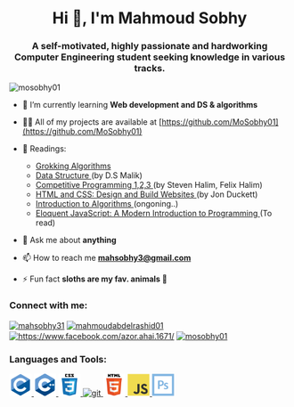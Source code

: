 <h1 align="center">Hi 👋, I'm Mahmoud Sobhy</h1>
<h3 align="center">A self-motivated, highly passionate and hardworking Computer Engineering student seeking knowledge in various tracks.</h3>

<p align="left"> <img src="https://komarev.com/ghpvc/?username=mosobhy01&label=Profile%20views&color=0e75b6&style=flat" alt="mosobhy01" /> </p>

- 🌱 I’m currently learning **Web development and DS & algorithms**

- 👨‍💻 All of my projects are available at [https://github.com/MoSobhy01](https://github.com/MoSobhy01)

- 📖 Readings:
        <ul>
        <li> <a href="https://www.goodreads.com/book/show/22847284-grokking-algorithms-an-illustrated-guide-for-programmers-and-other-curio">Grokking Algorithms</a>
        <li><a href="https://www.goodreads.com/book/show/289360.Data_Structures_Using_C_">Data Structure </a>(by D.S Malik)
        <li><a href="https://www.goodreads.com/book/show/22820968-competitive-programming-3">Competitive Programming 1,2,3 </a> (by Steven Halim, Felix Halim)
        <li><a href="https://www.goodreads.com/book/show/10361330-html-and-css">HTML and CSS: Design and Build Websites </a>(by Jon Duckett)
        <li><a href="https://www.goodreads.com/book/show/108986.Introduction_to_Algorithms">Introduction to Algorithms </a> (ongoning..)
        <li> <a href="https://www.goodreads.com/book/show/39866497-eloquent-javascript">Eloquent JavaScript: A Modern Introduction to Programming </a> (To read)
        </ul>

- 💬 Ask me about **anything**

- 📫 How to reach me **mahsobhy3@gmail.com**

- ⚡ Fun fact **sloths are my fav. animals 🦥**

<h3 align="left">Connect with me:</h3>
<p align="left">
<a href="https://twitter.com/mahsobhy31" target="blank"><img align="center" src="https://raw.githubusercontent.com/rahuldkjain/github-profile-readme-generator/master/src/images/icons/Social/twitter.svg" alt="mahsobhy31" height="30" width="40" /></a>
<a href="https://linkedin.com/in/mahmoudabdelrashid01" target="blank"><img align="center" src="https://raw.githubusercontent.com/rahuldkjain/github-profile-readme-generator/master/src/images/icons/Social/linked-in-alt.svg" alt="mahmoudabdelrashid01" height="30" width="40" /></a>
<a href="https://fb.com/https://www.facebook.com/azor.ahai.1671/" target="blank"><img align="center" src="https://raw.githubusercontent.com/rahuldkjain/github-profile-readme-generator/master/src/images/icons/Social/facebook.svg" alt="https://www.facebook.com/azor.ahai.1671/" height="30" width="40" /></a>
<a href="https://codeforces.com/profile/mosobhy01" target="blank"><img align="center" src="https://raw.githubusercontent.com/rahuldkjain/github-profile-readme-generator/master/src/images/icons/Social/codeforces.svg" alt="mosobhy01" height="30" width="40" /></a>
</p>

<h3 align="left">Languages and Tools:</h3>
<p align="left"> <a href="https://www.cprogramming.com/" target="_blank" rel="noreferrer"> <img src="https://raw.githubusercontent.com/devicons/devicon/master/icons/c/c-original.svg" alt="c" width="40" height="40"/> </a> <a href="https://www.w3schools.com/cpp/" target="_blank" rel="noreferrer"> <img src="https://raw.githubusercontent.com/devicons/devicon/master/icons/cplusplus/cplusplus-original.svg" alt="cplusplus" width="40" height="40"/> </a> <a href="https://www.w3schools.com/css/" target="_blank" rel="noreferrer"> <img src="https://raw.githubusercontent.com/devicons/devicon/master/icons/css3/css3-original-wordmark.svg" alt="css3" width="40" height="40"/> </a> <a href="https://git-scm.com/" target="_blank" rel="noreferrer"> <img src="https://www.vectorlogo.zone/logos/git-scm/git-scm-icon.svg" alt="git" width="40" height="40"/> </a> <a href="https://www.w3.org/html/" target="_blank" rel="noreferrer"> <img src="https://raw.githubusercontent.com/devicons/devicon/master/icons/html5/html5-original-wordmark.svg" alt="html5" width="40" height="40"/> </a> <a href="https://developer.mozilla.org/en-US/docs/Web/JavaScript" target="_blank" rel="noreferrer"> <img src="https://raw.githubusercontent.com/devicons/devicon/master/icons/javascript/javascript-original.svg" alt="javascript" width="40" height="40"/> </a> <a href="https://www.photoshop.com/en" target="_blank" rel="noreferrer"> <img src="https://raw.githubusercontent.com/devicons/devicon/master/icons/photoshop/photoshop-line.svg" alt="photoshop" width="40" height="40"/> </a> </p>

